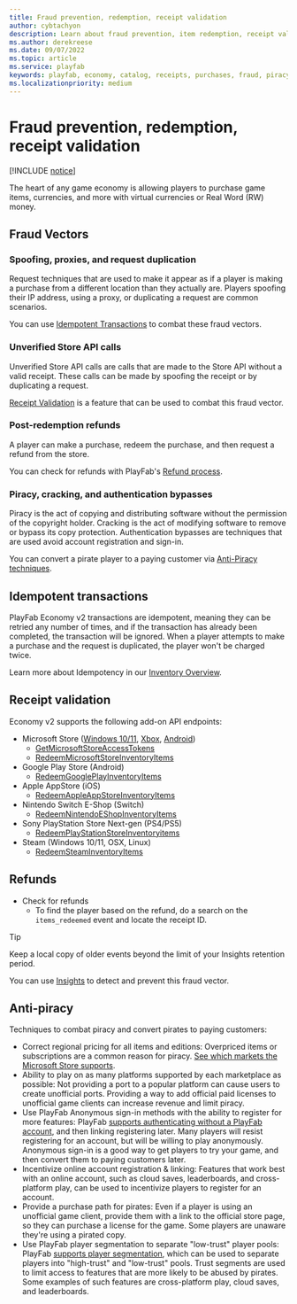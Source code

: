 ```yaml
---
title: Fraud prevention, redemption, receipt validation
author: cybtachyon
description: Learn about fraud prevention, item redemption, receipt validation, and other piracy protection measures.
ms.author: derekreese
ms.date: 09/07/2022
ms.topic: article
ms.service: playfab
keywords: playfab, economy, catalog, receipts, purchases, fraud, piracy
ms.localizationpriority: medium
---
```


# Fraud prevention, redemption, receipt validation

[!INCLUDE [notice](../../../includes/_economy-release.md)]

The heart of any game economy is allowing players to purchase game items, currencies, and more with virtual currencies or Real Word (RW) money.

## Fraud Vectors

### Spoofing, proxies, and request duplication

Request techniques that are used to make it appear as if a player is making a purchase from a different location than they actually are. Players spoofing their IP address, using a proxy, or duplicating a request are common scenarios.

You can use [Idempotent Transactions](#idempotent-transactions) to combat these fraud vectors.

### Unverified Store API calls

Unverified Store API calls are calls that are made to the Store API without a valid receipt. These calls can be made by spoofing the receipt or by duplicating a request.

[Receipt Validation](#receipt-validation) is a feature that can be used to combat this fraud vector.

### Post-redemption refunds

A player can make a purchase, redeem the purchase, and then request a refund from the store.

You can check for refunds with PlayFab's [Refund process](#refunds).

### Piracy, cracking, and authentication bypasses

Piracy is the act of copying and distributing software without the permission of the copyright holder. Cracking is the act of modifying software to remove or bypass its copy protection. Authentication bypasses are techniques that are used avoid account registration and sign-in.

You can convert a pirate player to a paying customer via [Anti-Piracy techniques](#anti-piracy).

## Idempotent transactions

PlayFab Economy v2 transactions are idempotent, meaning they can be retried any number of times, and if the transaction has already been completed, the transaction will be ignored. When a player attempts to make a purchase and the request is duplicated, the player won't be charged twice.

Learn more about Idempotency in our [Inventory Overview](../inventory/index.md#idempotency).

## Receipt validation

Economy v2 supports the following add-on API endpoints:

* Microsoft Store ([Windows 10/11](/windows/uwp/publish/), [Xbox](/gaming/xbox/), [Android](https://blogs.windows.com/windows-insider/2021/10/20/announcing-android-apps-on-windows-11-preview-for-windows-insiders-in-the-beta-channel/))
  * [GetMicrosoftStoreAccessTokens](/rest/api/playfab/economy/inventory/get-microsoft-store-access-tokens)
  * [RedeemMicrosoftStoreInventoryItems](/rest/api/playfab/economy/inventory/redeem-microsoft-store-inventory-items)
* Google Play Store (Android)
  * [RedeemGooglePlayInventoryItems](/rest/api/playfab/economy/inventory/redeem-google-play-inventory-items)
* Apple AppStore (iOS)
  * [RedeemAppleAppStoreInventoryItems](/rest/api/playfab/economy/inventory/redeem-apple-app-store-inventory-items)
* Nintendo Switch E-Shop (Switch)
  * [RedeemNintendoEShopInventoryItems](/rest/api/playfab/economy/inventory/redeem-nintendo-e-shop-inventory-items)
* Sony PlayStation Store Next-gen (PS4/PS5)
  * [RedeemPlayStationStoreInventoryitems](/rest/api/playfab/economy/inventory/redeem-play-station-store-inventory-items)
* Steam (Windows 10/11, OSX, Linux)
  * [RedeemSteamInventoryItems](/rest/api/playfab/economy/inventory/redeem-steam-inventory-items)

## Refunds

* Check for refunds
  * To find the player based on the refund, do a search on the `items_redeemed` event and locate the receipt ID.
  
> [!TIP]
> Keep a local copy of older events beyond the limit of your Insights retention period.

You can use [Insights](../../insights/data-explorer/index.md) to detect and prevent this fraud vector.

## Anti-piracy

Techniques to combat piracy and convert pirates to paying customers:

* Correct regional pricing for all items and editions:
    Overpriced items or subscriptions are a common reason for piracy. [See which markets the Microsoft Store supports](/windows/uwp/publish/define-market-selection).
* Ability to play on as many platforms supported by each marketplace as possible:
    Not providing a port to a popular platform can cause users to create unofficial ports. Providing a way to add official paid licenses to unofficial game clients can increase revenue and limit piracy.
* Use PlayFab Anonymous sign-in methods with the ability to register for more features:
    PlayFab [supports authenticating without a PlayFab account](../../authentication/login/login-basics-best-practices.md#anonymous-login-mechanisms), and then linking registering later. Many players will resist registering for an account, but will be willing to play anonymously. Anonymous sign-in is a good way to get players to try your game, and then convert them to paying customers later.
* Incentivize online account registration & linking:
    Features that work best with an online account, such as cloud saves, leaderboards, and cross-platform play, can be used to incentivize players to register for an account.
* Provide a purchase path for pirates:
    Even if a player is using an unofficial game client, provide them with a link to the official store page, so they can purchase a license for the game. Some players are unaware they're using a pirated copy.
* Use PlayFab player segmentation to separate "low-trust" player pools:
    PlayFab [supports player segmentation](../../../features/analytics/segmentation/segment-configuration.md), which can be used to separate players into "high-trust" and "low-trust" pools. Trust segments are used to limit access to features that are more likely to be abused by pirates. Some examples of such features are cross-platform play, cloud saves, and leaderboards.

